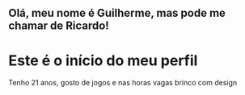 ## Olá, meu nome é Guilherme, mas pode me chamar de Ricardo!

<h1> Este é o início do meu perfil</h1>
<p>Tenho 21 anos, gosto de jogos e nas horas vagas brinco com design</p>
